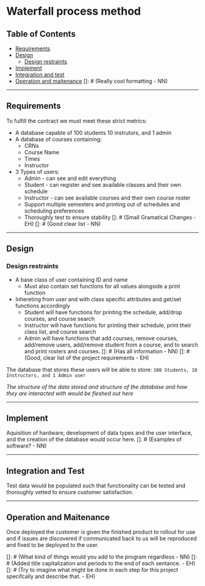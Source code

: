 # Waterfall process method

## Table of Contents
  - [Requirements](#requirements)
  - [Design](#design)
    - [Design restraints](#design-restraints)
  - [Implement](#implement)
  - [Integration and test](#integration-and-test)
  - [Operation and maitenance](#operation-and-maitenance)
  []: # (Really cool formatting - NN)
___
## Requirements
To fulfill the contract we must meet these strict metrics:
+ A database capable of 100 students 10 instrutors, and 1 admin
+ A database of courses containing:
  + CRNs
  + Course Name
  + Times
  + Instructor
+ 3 Types of users:
  + Admin - can see and edit everything
  + Student - can register and see available classes and their own schedule
  + Instructor - can see available courses and their own course roster
  + Support multiple semesters and printing out of schedules and scheduling preferences
  + Thoroughly test to ensure stability
[]: # (Small Gramatical Changes - EH)
[]: # (Good clear list - NN)

___
## Design

### Design restraints
+ A base class of user containing ID and name
  + Must also contain set functions for all values alongside a print function
+ Inhereting from user and with class specific attributes and get/set functions accordingly
  + Student will have functions for printing the schedule, add/drop courses, and course search
  + Instructor will have functions for printing their schedule, print their class list, and course search
  + Admin will have functions that add courses, remove courses, add/remove users, add/remove student from a course, and to search and print rosters and courses.
[]: # (Has all information - NN)
[]: # (Good, clear list of the project requirements - EH)

The database that stores these users will be able to store: 
`100 Students, 10 Instructors, and 1 Admin user`

*The structure of the data stored and structure of the database and how they are interacted with would be fleshed out here*
___
## Implement
Aquisition of hardware, development of data types and the user interface, and the creation of the database would occur here.
[]: # (Examples of software? - NN)
___
## Integration and Test
Test data would be populated such that functionality can be tested and thoroughly vetted to ensure customer satisfaction.
___

## Operation and Maitenance
Once deployed the customer is given the finished product to rollout for use and if issues are discovered if communicated back to us will be reproduced and fixed to be deployed to the user.

[]: # (What kind of things would you add to the program regardless - NN)
[]: # (Added title capitalization and periods to the end of each sentance. - EH)
[]: # (Try to imagine what might be done in each step for this project specifcally and describe that. - EH)
